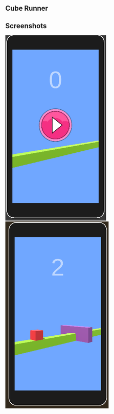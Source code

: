## Cube Runner
## Screenshots

![App Screenshot](https://raw.githubusercontent.com/Bhagyawijenayake/Cube-Runner/main/screenshot/Screenshot%202022-07-12%20224546.png?token=GHSAT0AAAAAABSWK2QOZSRNVR7OJWOWJ6LUYWNXMDQ)
![App Screenshot](https://raw.githubusercontent.com/Bhagyawijenayake/Cube-Runner/main/screenshot/Screenshot%202022-07-12%20224628.png?token=GHSAT0AAAAAABSWK2QPROSRVZMYOERLHLMSYWNXNLQ)

